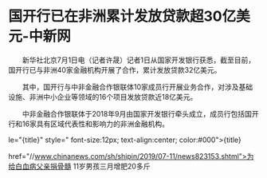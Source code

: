 # 国开行已在非洲累计发放贷款超30亿美元-中新网

　　新华社北京7月1日电（记者许晟）记者1日从国家开发银行获悉，截至目前，国开行已与非洲40家金融机构开展了合作，累计发放贷款32亿美元。

　　其中，国开行与中非金融合作银联体10家成员行开展业务合作，对涉及基础设施、非洲中小企业等领域的16个项目发放贷款近18亿美元。

　　中非金融合作银联体于2018年9月由国家开发银行牵头成立，成员行包括国开行和16家具有区域代表性和影响力的非洲金融机构。

le="{title}" style=" font-size:12px; text-align:center; color:#000">{title}

href="//www.chinanews.com/sh/shipin/2019/07-11/news823153.shtml">为给白血病父亲捐骨髓 11岁男孩三月增肥20多斤
